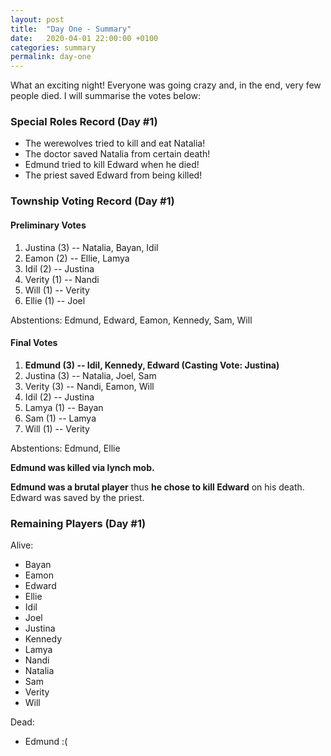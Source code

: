 ```yaml
---
layout: post
title:  "Day One - Summary"
date:   2020-04-01 22:00:00 +0100
categories: summary
permalink: day-one
---
```

What an exciting night! Everyone was going crazy and, in the end, very few people died.
I will summarise the votes below:  


### Special Roles Record (Day #1)
 - The werewolves tried to kill and eat Natalia!
 - The doctor saved Natalia from certain death!
 - Edmund tried to kill Edward when he died!
 - The priest saved Edward from being killed!


### Township Voting Record (Day #1)
#### Preliminary Votes
1. Justina (3) -- Natalia, Bayan, Idil
2. Eamon (2) -- Ellie, Lamya
3. Idil (2) -- Justina
4. Verity (1) -- Nandi
5. Will (1) -- Verity
6. Ellie (1) -- Joel

Abstentions: Edmund, Edward, Eamon, Kennedy, Sam, Will

#### Final Votes
1. **Edmund (3) -- Idil, Kennedy, Edward (Casting Vote: Justina)**
2. Justina (3) -- Natalia, Joel, Sam
3. Verity (3) -- Nandi, Eamon, Will
4. Idil (2) -- Justina
5. Lamya (1) -- Bayan
6. Sam (1) -- Lamya
7. Will (1) -- Verity


Abstentions: Edmund, Ellie

**Edmund was killed via lynch mob.**

**Edmund was a brutal player** thus **he chose to kill Edward** on his death. Edward was saved by 
the priest.

### Remaining Players (Day #1)
Alive:
 - Bayan
 - Eamon
 - Edward
 - Ellie
 - Idil
 - Joel
 - Justina
 - Kennedy
 - Lamya
 - Nandi
 - Natalia
 - Sam
 - Verity
 - Will

Dead:
 - Edmund :(